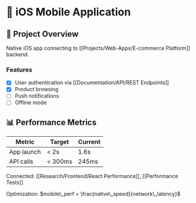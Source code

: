 # 📱 iOS Mobile Application

## 🎯 Project Overview
Native iOS app connecting to [[Projects/Web-Apps/E-commerce Platform]] backend.

### Features
- [x] User authentication via [[Documentation/API/REST Endpoints]]
- [x] Product browsing
- [ ] Push notifications
- [ ] Offline mode

## 📊 Performance Metrics
| Metric | Target | Current |
|--------|--------|---------|
| App launch | < 2s | 1.6s |
| API calls | < 300ms | 245ms |

Connected: [[Research/Frontend/React Performance]], [[Performance Tests]]

Optimization: $mobile\_perf = \frac{native\_speed}{network\_latency}$
